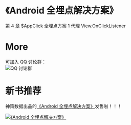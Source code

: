 # 《Android 全埋点解决方案》

第 4 章 $AppClick 全埋点方案 1 代理 View.OnClickListener

# More
可加入 QQ 讨论群：<br>
![ QQ 讨论群](screenshots/img001.jpeg)

# 新书推荐
神策数据出品的[《Android 全埋点解决方案》](https://item.jd.com/12574672.html)发售啦！！！

[![《Android 全埋点解决方案》](https://github.com/sensorsdata/sa-sdk-android/blob/master/screenshots/android_autotrack_book.png)](https://item.jd.com/12574672.html)

